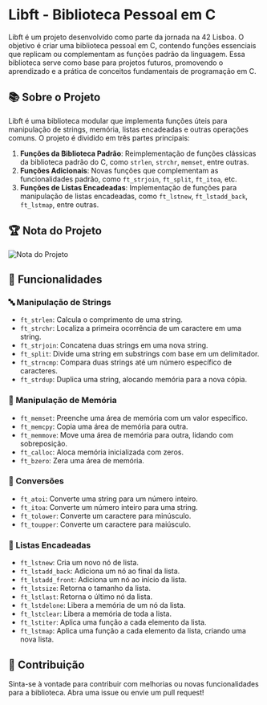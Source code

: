 # Libft - Biblioteca Pessoal em C

Libft é um projeto desenvolvido como parte da jornada na 42 Lisboa. O objetivo é criar uma biblioteca pessoal em C, contendo funções essenciais que replicam ou complementam as funções padrão da linguagem. Essa biblioteca serve como base para projetos futuros, promovendo o aprendizado e a prática de conceitos fundamentais de programação em C.

## 📚 Sobre o Projeto

Libft é uma biblioteca modular que implementa funções úteis para manipulação de strings, memória, listas encadeadas e outras operações comuns. O projeto é dividido em três partes principais:

1. **Funções da Biblioteca Padrão**: Reimplementação de funções clássicas da biblioteca padrão do C, como `strlen`, `strchr`, `memset`, entre outras.
2. **Funções Adicionais**: Novas funções que complementam as funcionalidades padrão, como `ft_strjoin`, `ft_split`, `ft_itoa`, etc.
3. **Funções de Listas Encadeadas**: Implementação de funções para manipulação de listas encadeadas, como `ft_lstnew`, `ft_lstadd_back`, `ft_lstmap`, entre outras.

## 🏆 Nota do Projeto

![Nota do Projeto](https://github.com/user-attachments/assets/14a444f4-6454-49ae-9713-fd571eb3c417)

## 🚀 Funcionalidades

### 🔤 Manipulação de Strings
- `ft_strlen`: Calcula o comprimento de uma string.
- `ft_strchr`: Localiza a primeira ocorrência de um caractere em uma string.
- `ft_strjoin`: Concatena duas strings em uma nova string.
- `ft_split`: Divide uma string em substrings com base em um delimitador.
- `ft_strncmp`: Compara duas strings até um número específico de caracteres.
- `ft_strdup`: Duplica uma string, alocando memória para a nova cópia.

### 🧠 Manipulação de Memória
- `ft_memset`: Preenche uma área de memória com um valor específico.
- `ft_memcpy`: Copia uma área de memória para outra.
- `ft_memmove`: Move uma área de memória para outra, lidando com sobreposição.
- `ft_calloc`: Aloca memória inicializada com zeros.
- `ft_bzero`: Zera uma área de memória.

### 🔢 Conversões
- `ft_atoi`: Converte uma string para um número inteiro.
- `ft_itoa`: Converte um número inteiro para uma string.
- `ft_tolower`: Converte um caractere para minúsculo.
- `ft_toupper`: Converte um caractere para maiúsculo.

### 🧩 Listas Encadeadas
- `ft_lstnew`: Cria um novo nó de lista.
- `ft_lstadd_back`: Adiciona um nó ao final da lista.
- `ft_lstadd_front`: Adiciona um nó ao início da lista.
- `ft_lstsize`: Retorna o tamanho da lista.
- `ft_lstlast`: Retorna o último nó da lista.
- `ft_lstdelone`: Libera a memória de um nó da lista.
- `ft_lstclear`: Libera a memória de toda a lista.
- `ft_lstiter`: Aplica uma função a cada elemento da lista.
- `ft_lstmap`: Aplica uma função a cada elemento da lista, criando uma nova lista.

## 📝 Contribuição

Sinta-se à vontade para contribuir com melhorias ou novas funcionalidades para a biblioteca. Abra uma issue ou envie um pull request!
